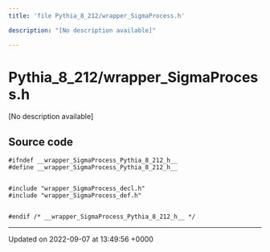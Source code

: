 ```yaml
---
title: 'file Pythia_8_212/wrapper_SigmaProcess.h'

description: "[No description available]"

---
```


# Pythia_8_212/wrapper_SigmaProcess.h



[No description available]




## Source code

```
#ifndef __wrapper_SigmaProcess_Pythia_8_212_h__
#define __wrapper_SigmaProcess_Pythia_8_212_h__


#include "wrapper_SigmaProcess_decl.h"
#include "wrapper_SigmaProcess_def.h"


#endif /* __wrapper_SigmaProcess_Pythia_8_212_h__ */
```


-------------------------------

Updated on 2022-09-07 at 13:49:56 +0000
